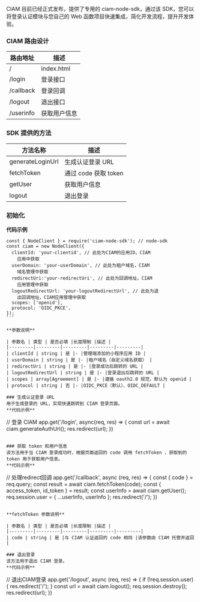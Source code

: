 CIAM 目前已经正式发布，提供了专用的 ciam-node-sdk，通过该 SDK，您可以将登录认证模块与您自己的 Web 函数项目快速集成，简化开发流程，提升开发体验。

### CIAM 路由设计
| 路由地址 | 描述 
|---------|---------|
| / | index.html |
| /login| 登录接口 |
| /callback| 登录回调 |
| /logout| 退出接口 |
| /userinfo| 获取用户信息 |

### SDK 提供的方法
| 方法名称 | 描述 | 
|---------|---------|
| generateLoginUrl | 生成认证登录 URL|
| fetchToken | 通过 code 获取 token|
| getUser| 获取用户信息|
| logout | 退出登录|

### 初始化
**代码示例**
````
const { NodeClient } = require('ciam-node-sdk'); // node-sdk
const ciam = new NodeClient({
  clientId: 'your-clientid', // 此处为CIAM的应用ID，CIAM
	应用中获取
  userDomain: 'your-userDomain', // 此处为租户域名，CIAM
	域名管理中获取
  redirectUri:'your-redirectUri', // 此处为回调地址，CIAM
	应用管理中获取
  logoutRedirectUrl: 'your-logoutRedirectUrl', // 此处为退
	出回调地址，CIAM应用管理中获取
  scopes: ['openid'],
  protocol: 'OIDC_PKCE',
});
```

**参数说明**

| 参数名 | 类型 | 是否必填 |长度限制 |描述 |
|---------|---------|---------|---------|---------|
| clientId | string | 是 |- |管理端添加的小程序应用 ID |
| userDomain | string | 是 |- |租户域名（自定义域名获取） |
| redirectUri | string | 是 |- |登录成功后跳转的 URL |
| logoutRedirectUrl | string | 是 |- |登录退出后跳转的 URL |
| scopes | array[Agreement] | 是 |- |遵循 oauth2.0 规范，默认为 openid |
| protocol | string | 否 |- |OIDC_PKCE（默认）、OIDC_DEFAULT |

### 生成认证登录 URL
用于生成登录的 URL，实现快速跳转到 CIAM 登录页面。
**代码示例**
````
// 登录 CIAM
app.get('/login', async(req, res) => {
	const url = await ciam.generateAuthUrl();
	res.redirect(url);
})
```

### 获取 token 和用户信息
该方法用于当 CIAM 登录成功时，根据页面返回的 code 调用 fetchToken ，获取到的 token 用于获取用户信息。
**代码示例**
 ````
 // 处理redirect回调
app.get('/callback', async (req, res) => {
  const { code } = req.query;
  const result = await ciam.fetchToken(code);
  const { access_token, id_token } = result;
  const userInfo = await ciam.getUser();
  req.session.user = { ...userInfo, userInfo };
  res.redirect('/');
})
```

**fetchToken 参数说明**

| 参数名 | 类型 | 是否必填 |长度限制 |描述 |
|---------|---------|---------|---------|---------|
| code | string | 是 |与 CIAM 认证返回的 code 相同 |该参数由 CIAM 托管并返回 |

### 退出登录
该方法用于退出 CIAM 登录。
**代码示例**
````
// 退出CIAM登录
app.get('/logout', async (req, res) => {
  if (!req.session.user) {
    res.redirect('/');
  }
  const url = await ciam.logout();
  req.session.destroy();
  res.redirect(url);
})
````
